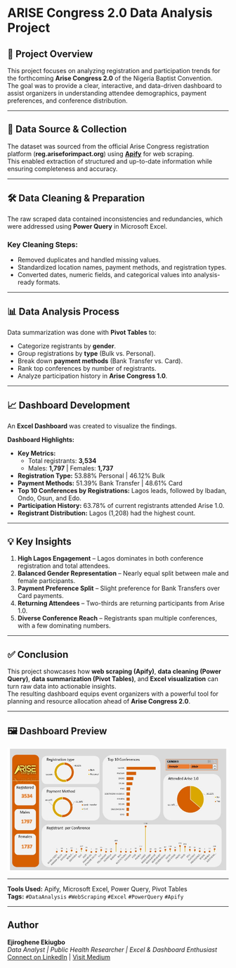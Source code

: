 # ARISE Congress 2.0 Data Analysis Project

## 📌 Project Overview
This project focuses on analyzing registration and participation trends for the forthcoming **Arise Congress 2.0** of the Nigeria Baptist Convention.  
The goal was to provide a clear, interactive, and data-driven dashboard to assist organizers in understanding attendee demographics, payment preferences, and conference distribution.

---

## 📂 Data Source & Collection
The dataset was sourced from the official Arise Congress registration platform (**reg.ariseforimpact.org**) using **[Apify](https://apify.com/)** for web scraping.  
This enabled extraction of structured and up-to-date information while ensuring completeness and accuracy.

---

## 🛠 Data Cleaning & Preparation
The raw scraped data contained inconsistencies and redundancies, which were addressed using **Power Query** in Microsoft Excel.

### Key Cleaning Steps:
- Removed duplicates and handled missing values.
- Standardized location names, payment methods, and registration types.
- Converted dates, numeric fields, and categorical values into analysis-ready formats.

---

## 📊 Data Analysis Process
Data summarization was done with **Pivot Tables** to:
- Categorize registrants by **gender**.
- Group registrations by **type** (Bulk vs. Personal).
- Break down **payment methods** (Bank Transfer vs. Card).
- Rank top conferences by number of registrants.
- Analyze participation history in **Arise Congress 1.0**.

---

## 📈 Dashboard Development
An **Excel Dashboard** was created to visualize the findings.

**Dashboard Highlights:**
- **Key Metrics:**  
  - Total registrants: **3,534**  
  - Males: **1,797** | Females: **1,737**
- **Registration Type:** 53.88% Personal | 46.12% Bulk
- **Payment Methods:** 51.39% Bank Transfer | 48.61% Card
- **Top 10 Conferences by Registrations:** Lagos leads, followed by Ibadan, Ondo, Osun, and Edo.
- **Participation History:** 63.78% of current registrants attended Arise 1.0.
- **Registrant Distribution:** Lagos (1,208) had the highest count.

---

## 💡 Key Insights
1. **High Lagos Engagement** – Lagos dominates in both conference registration and total attendees.
2. **Balanced Gender Representation** – Nearly equal split between male and female participants.
3. **Payment Preference Split** – Slight preference for Bank Transfers over Card payments.
4. **Returning Attendees** – Two-thirds are returning participants from Arise 1.0.
5. **Diverse Conference Reach** – Registrants span multiple conferences, with a few dominating numbers.

---

## ✅ Conclusion
This project showcases how **web scraping (Apify)**, **data cleaning (Power Query)**, **data summarization (Pivot Tables)**, and **Excel visualization** can turn raw data into actionable insights.  
The resulting dashboard equips event organizers with a powerful tool for planning and resource allocation ahead of **Arise Congress 2.0**.

---

## 🖼 Dashboard Preview
![Arise Congress Dashboard](https://github.com/EjiroGee/Arise-Congress-Registration-Analysis/blob/main/Arise%20Dashboard.jpg)

---
 
**Tools Used:** Apify, Microsoft Excel, Power Query, Pivot Tables  
**Tags:** `#DataAnalysis` `#WebScraping` `#Excel` `#PowerQuery` `#Apify`

---

## Author

**Ejiroghene Ekiugbo**  
_Data Analyst | Public Health Researcher | Excel & Dashboard Enthusiast_  
[Connect on LinkedIn](https://www.linkedin.com/in/ejiroghene-ekiugbo-669540242/) | [Visit Medium](https://medium.com/@ekiugboejiroghene)

